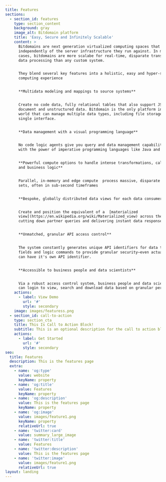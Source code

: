 ```yaml
---
title: Features
sections:
  - section_id: features
    type: section_content
    background: gray
    image_alt: Bitdomain platform
    title: 'Easy, Secure and Infinitely Scalable'
    content: >
      Bitdomains are next generation virtualized computing spaces that operates
      independently of the server infrastructure they run against. In many use
      cases, bitdomains are more scalabe for real-time, disparate transactional
      data processing than any custom system.


      They blend several key features into a holistic, easy and hyper-scalable
      computing experience


      **Multidata modeling and mappings to source systems**


      Create no code data, fully relational tables that also support JSON-type
      document and unstructured data. Bitdomain is the only platform in the
      world that can manage multiple data types, including file storage, from a
      single interface.


      **Data management with a visual programming language**


      No code logic agents give you query and data management capability along
      with the power of imperative programming languages like Java and C.


      **Powerful compute options to handle intense transformations, calculations
      and business logic**


      Parallel, in-memory and edge compute  process massive, disparate data
      sets, often in sub-second timeframes


      **Bespoke, globally distributed data views for each data consumer**


      Create and position the equivalent of a  [materialized
      view](https://en.wikipedia.org/wiki/Materialized_view) across the world,
      cutting down partner queries and delivering instant data response to them.


      **Unmatched, granular API access control**


      The system constantly generates unique API identifiers for data tables,
      fields and logic commands to provide granular security—even actual data
      can have it's own API identifier.


      **Accessible to business people and data scientists**


      Via a robust access control system, business people and data scientists
      can login to view, search and download data based on granular permissions
    actions:
      - label: View Demo
        url: '#'
        style: secondary
    image: images/featuress.png
  - section_id: call-to-action
    type: section_cta
    title: This Is Call to Action Block!
    subtitle: This is an optional description for the call to action block.
    actions:
      - label: Get Started
        url: '#'
        style: secondary
seo:
  title: Features
  description: This is the features page
  extra:
    - name: 'og:type'
      value: website
      keyName: property
    - name: 'og:title'
      value: Features
      keyName: property
    - name: 'og:description'
      value: This is the features page
      keyName: property
    - name: 'og:image'
      value: images/feature1.png
      keyName: property
      relativeUrl: true
    - name: 'twitter:card'
      value: summary_large_image
    - name: 'twitter:title'
      value: Features
    - name: 'twitter:description'
      value: This is the features page
    - name: 'twitter:image'
      value: images/feature1.png
      relativeUrl: true
layout: landing
---
```

